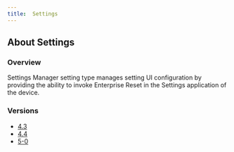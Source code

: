 ```yaml
---
title:  Settings
---
```


## About Settings

### Overview

Settings Manager setting type manages setting UI configuration by providing the ability to invoke Enterprise Reset in the Settings application of the device.

### Versions

* [4.3](4-3)
* [4.4](4-4)
* [5-0](5-0)